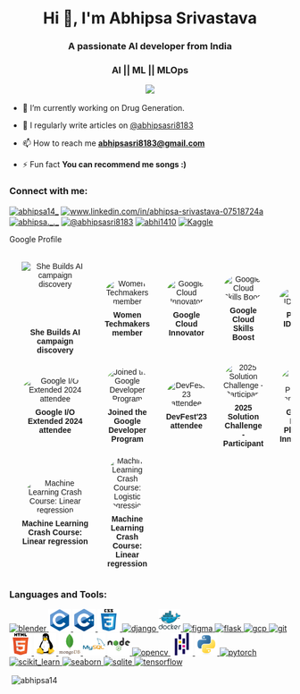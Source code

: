 <h1 align="center">Hi 👋, I'm Abhipsa Srivastava</h1>
<h3 align="center">A passionate AI developer from India</h3>
<h3 align="center">AI || ML || MLOps </h3>

<p align="center">
  <img src="https://media2.giphy.com/media/v1.Y2lkPTc5MGI3NjExNTJidmMwcHJyN3J6M3Q2NHF6Z3pheW4wNXZyN2R6Z3N2ZHZjcmlkZiZlcD12MV9pbnRlcm5hbF9naWZfYnlfaWQmY3Q9Zw/78XCFBGOlS6keY1Bil/giphy.gif" width="200px">
</p>

- 🔭 I’m currently working on Drug Generation.

- 📝 I regularly write articles on [@abhipsasri8183](https://medium.com/@abhipsasri8183)
  
- 📫 How to reach me **abhipsasri8183@gmail.com**
  
- ⚡ Fun fact **You can recommend me songs :)**


<h3 align="left">Connect with me:</h3>
<p align="left">
<a href="https://twitter.com/abhipsa14_" target="blank"><img align="center" src="https://raw.githubusercontent.com/rahuldkjain/github-profile-readme-generator/master/src/images/icons/Social/twitter.svg" alt="abhipsa14_" height="30" width="40" /></a>
<a href="https://linkedin.com/in/www.linkedin.com/in/abhipsa-srivastava-07518724a" target="blank"><img align="center" src="https://raw.githubusercontent.com/rahuldkjain/github-profile-readme-generator/master/src/images/icons/Social/linked-in-alt.svg" alt="www.linkedin.com/in/abhipsa-srivastava-07518724a" height="30" width="40" /></a>
<a href="https://instagram.com/abhipsa._._" target="blank"><img align="center" src="https://raw.githubusercontent.com/rahuldkjain/github-profile-readme-generator/master/src/images/icons/Social/instagram.svg" alt="abhipsa._._" height="30" width="40" /></a>
<a href="https://medium.com/@abhipsasri8183" target="blank"><img align="center" src="https://raw.githubusercontent.com/rahuldkjain/github-profile-readme-generator/master/src/images/icons/Social/medium.svg" alt="@abhipsasri8183" height="30" width="40" /></a>
<a href="https://www.leetcode.com/abhi1410" target="blank"><img align="center" src="https://raw.githubusercontent.com/rahuldkjain/github-profile-readme-generator/master/src/images/icons/Social/leet-code.svg" alt="abhi1410" height="30" width="40" /></a>
<a href="https://www.kaggle.com/abhipsasrivastava" target="blank">
    <img align="center" src="https://raw.githubusercontent.com/rahuldkjain/github-profile-readme-generator/master/src/images/icons/Social/kaggle.svg" alt="Kaggle" height="40" width="40"/>
  </a>
</p>
Google Profile
<div align="center" style="font-family: Arial, sans-serif; margin-top: 20px;">
  <a href="https://g.dev/abhipsa14" style="text-decoration: none; color: inherit;">
    <table style="border-collapse: separate; border-spacing: 15px 10px;">
      <tr>
          <td align="center">
          <img src="https://developers.google.com/static/profile/badges/events/community/wtm/she-builds-ai-discovery/badge.svg" 
               alt="She Builds AI campaign discovery" 
                style="width: 120px; height: 110px; object-fit: contain; min-width: 120px; min-height: 110px;">
              <div style="margin-top: 8px; font-weight: bold; font-size: 14px;">She Builds AI campaign discovery</div>
        </td>
        <td align="center">
          <img src="https://developers.google.com/static/profile/badges/community/wtm/member/badge.svg" 
               alt="Women Techmakers member" 
               style="width: 120px; height: 120px; border-radius: 50%;">
          <div style="margin-top: 8px; font-weight: bold; font-size: 14px;">Women Techmakers member</div>
        </td>
          <td align="center">
          <img src="https://developers.google.com/static/profile/badges/community/innovators/cloud/2021_member/badge.svg" 
               alt="Google Cloud Innovator" 
               style="width: 120px; height: 120px; border-radius: 50%;">
          <div style="margin-top: 8px; font-weight: bold; font-size: 14px;">Google Cloud Innovator</div>
        </td>
        <td align="center">
          <img src="https://developers.google.com/static/profile/badges/skillsboost/earned-badge/badge.svg" 
               alt="Google Cloud Skills Boost" 
               style="width: 120px; height: 120px; border-radius: 50%;">
          <div style="margin-top: 8px; font-weight: bold; font-size: 14px;">Google Cloud Skills Boost</div>
        </td>
        <td align="center">
          <img src="https://developers.google.com/static/profile/badges/activity/idx/idx-user/badge.svg" 
               alt="Project IDX User" 
               style="width: 100px; height: 100px; border-radius: 50%;">
          <div style="margin-top: 8px; font-weight: bold; font-size: 14px;">Project IDX User</div>
        </td>
      </tr>
        <tr>
        <td align="center">
          <img src="https://developers.google.com/static/profile/badges/community/extended/attendee/badge.svg" 
               alt="Google I/O Extended 2024 attendee" 
               style="width: 120px; height: 120px; border-radius: 50%;">
          <div style="margin-top: 8px; font-weight: bold; font-size: 14px;">Google I/O Extended 2024 attendee</div>
        </td>
        <td align="center">
          <img src="https://developers.google.com/static/profile/badges/profile/created-profile/created_profile.svg" 
               alt="Joined the Google Developer Program" 
               style="width: 120px; height: 120px; border-radius: 50%;">
          <div style="margin-top: 8px; font-weight: bold; font-size: 14px;">Joined the Google Developer Program</div>
        </td>
        <td align="center">
          <img src="https://developers.google.com/static/profile/badges/events/community/devfest/2023/attendee/badge.svg" 
               alt="DevFest'23 attendee" 
               style="width: 120px; height: 120px; border-radius: 50%;">
          <div style="margin-top: 8px; font-weight: bold; font-size: 14px;">DevFest'23 attendee</div>
        </td>
        <td align="center">
          <img src="https://developers.google.com/static/profile/badges/community/solution-challenge/2025/participant/badge.svg" 
               alt="2025 Solution Challenge - Participant" 
               style="width: 100px; height: 100px; border-radius: 50%;">
          <div style="margin-top: 8px; font-weight: bold; font-size: 14px;">2025 Solution Challenge - Participant</div>
        </td>
         <td align="center">
          <img src="https://developers.google.com/static/profile/badges/community/innovators/maps/badge.svg" 
               alt="Google Maps Platform Innovators" 
               style="width: 100px; height: 100px; border-radius: 50%;">
          <div style="margin-top: 8px; font-weight: bold; font-size: 14px;">Google Maps Platform Innovators</div>
        </td>
        </tr>
          <tr>
         <td align="center">
          <img src="https://developers.google.com/static/profile/badges/playlists/machine-learning-crash-course/linear-regression/badge.svg" 
               alt="Machine Learning Crash Course: Linear regression" 
               style="width: 100px; height: 100px; border-radius: 50%;">
          <div style="margin-top: 8px; font-weight: bold; font-size: 14px;">Machine Learning Crash Course: Linear regression</div>
         </td>
          <td align="center">
          <img src="https://developers.google.com/static/profile/badges/playlists/machine-learning-crash-course/logistic-regression/badge.svg" 
               alt="Machine Learning Crash Course: Logistic regression" 
               style="width: 100px; height: 100px; border-radius: 50%;">
          <div style="margin-top: 8px; font-weight: bold; font-size: 14px;">Machine Learning Crash Course: Linear regression</div>
         </td>
      </tr>
    </table>
  </a>
</div>

<h3 align="left">Languages and Tools:</h3>
<p align="left"> <a href="https://www.blender.org/" target="_blank" rel="noreferrer"> <img src="https://download.blender.org/branding/community/blender_community_badge_white.svg" alt="blender" width="40" height="40"/> </a> <a href="https://www.cprogramming.com/" target="_blank" rel="noreferrer"> <img src="https://raw.githubusercontent.com/devicons/devicon/master/icons/c/c-original.svg" alt="c" width="40" height="40"/> </a> <a href="https://www.w3schools.com/cpp/" target="_blank" rel="noreferrer"> <img src="https://raw.githubusercontent.com/devicons/devicon/master/icons/cplusplus/cplusplus-original.svg" alt="cplusplus" width="40" height="40"/> </a> <a href="https://www.w3schools.com/css/" target="_blank" rel="noreferrer"> <img src="https://raw.githubusercontent.com/devicons/devicon/master/icons/css3/css3-original-wordmark.svg" alt="css3" width="40" height="40"/> </a> <a href="https://www.djangoproject.com/" target="_blank" rel="noreferrer"> <img src="https://cdn.worldvectorlogo.com/logos/django.svg" alt="django" width="40" height="40"/> </a> <a href="https://www.docker.com/" target="_blank" rel="noreferrer"> <img src="https://raw.githubusercontent.com/devicons/devicon/master/icons/docker/docker-original-wordmark.svg" alt="docker" width="40" height="40"/> </a> <a href="https://www.figma.com/" target="_blank" rel="noreferrer"> <img src="https://www.vectorlogo.zone/logos/figma/figma-icon.svg" alt="figma" width="40" height="40"/> </a> <a href="https://flask.palletsprojects.com/" target="_blank" rel="noreferrer"> <img src="https://www.vectorlogo.zone/logos/pocoo_flask/pocoo_flask-icon.svg" alt="flask" width="40" height="40"/> </a> <a href="https://cloud.google.com" target="_blank" rel="noreferrer"> <img src="https://www.vectorlogo.zone/logos/google_cloud/google_cloud-icon.svg" alt="gcp" width="40" height="40"/> </a> <a href="https://git-scm.com/" target="_blank" rel="noreferrer"> <img src="https://www.vectorlogo.zone/logos/git-scm/git-scm-icon.svg" alt="git" width="40" height="40"/> </a> <a href="https://www.w3.org/html/" target="_blank" rel="noreferrer"> <img src="https://raw.githubusercontent.com/devicons/devicon/master/icons/html5/html5-original-wordmark.svg" alt="html5" width="40" height="40"/> </a> <a href="https://www.linux.org/" target="_blank" rel="noreferrer"> <img src="https://raw.githubusercontent.com/devicons/devicon/master/icons/linux/linux-original.svg" alt="linux" width="40" height="40"/> </a> <a href="https://www.mongodb.com/" target="_blank" rel="noreferrer"> <img src="https://raw.githubusercontent.com/devicons/devicon/master/icons/mongodb/mongodb-original-wordmark.svg" alt="mongodb" width="40" height="40"/> </a> <a href="https://www.mysql.com/" target="_blank" rel="noreferrer"> <img src="https://raw.githubusercontent.com/devicons/devicon/master/icons/mysql/mysql-original-wordmark.svg" alt="mysql" width="40" height="40"/> </a> <a href="https://nodejs.org" target="_blank" rel="noreferrer"> <img src="https://raw.githubusercontent.com/devicons/devicon/master/icons/nodejs/nodejs-original-wordmark.svg" alt="nodejs" width="40" height="40"/> </a> <a href="https://opencv.org/" target="_blank" rel="noreferrer"> <img src="https://www.vectorlogo.zone/logos/opencv/opencv-icon.svg" alt="opencv" width="40" height="40"/> </a> <a href="https://pandas.pydata.org/" target="_blank" rel="noreferrer"> <img src="https://raw.githubusercontent.com/devicons/devicon/2ae2a900d2f041da66e950e4d48052658d850630/icons/pandas/pandas-original.svg" alt="pandas" width="40" height="40"/> </a> <a href="https://www.python.org" target="_blank" rel="noreferrer"> <img src="https://raw.githubusercontent.com/devicons/devicon/master/icons/python/python-original.svg" alt="python" width="40" height="40"/> </a> <a href="https://pytorch.org/" target="_blank" rel="noreferrer"> <img src="https://www.vectorlogo.zone/logos/pytorch/pytorch-icon.svg" alt="pytorch" width="40" height="40"/> </a> <a href="https://scikit-learn.org/" target="_blank" rel="noreferrer"> <img src="https://upload.wikimedia.org/wikipedia/commons/0/05/Scikit_learn_logo_small.svg" alt="scikit_learn" width="40" height="40"/> </a> <a href="https://seaborn.pydata.org/" target="_blank" rel="noreferrer"> <img src="https://seaborn.pydata.org/_images/logo-mark-lightbg.svg" alt="seaborn" width="40" height="40"/> </a> <a href="https://www.sqlite.org/" target="_blank" rel="noreferrer"> <img src="https://www.vectorlogo.zone/logos/sqlite/sqlite-icon.svg" alt="sqlite" width="40" height="40"/> </a> <a href="https://www.tensorflow.org" target="_blank" rel="noreferrer"> <img src="https://www.vectorlogo.zone/logos/tensorflow/tensorflow-icon.svg" alt="tensorflow" width="40" height="40"/> </a> </p>

<p>&nbsp;<img align="center" src="https://github-readme-stats.vercel.app/api?username=abhipsa14&show_icons=true&locale=en" alt="abhipsa14" /></p>
